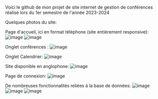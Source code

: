 Voici le github de mon projet de site internet de gestion de conférences réalisé lors du 1er semestre de l'année 2023-2024


Quelques photos du site:

Page d'accueil, ici en format téléphone (site entièrement responsive):                                                                                                                          
![image](https://github.com/louiswin03/int-gration/assets/106116649/1a83d853-763b-4b08-8d89-d7b7fb98a835)
![image](https://github.com/louiswin03/int-gration/assets/106116649/a40dd2dd-4e5d-4457-81b5-1c20524df641)

Onglet conférences : 
![image](https://github.com/louiswin03/int-gration/assets/106116649/f1725d1b-8df4-4f65-bcb7-535dccc695c6)

Onglet Calendrier: 
![image](https://github.com/louiswin03/int-gration/assets/106116649/eb559ce2-e3a3-4e96-b5fe-2e356c78033e)

Site disponible en anglophone:
![image](https://github.com/louiswin03/int-gration/assets/106116649/bf994620-98e6-46a4-915d-c3b6387ca5c8)

Page de connexion: 
![image](https://github.com/louiswin03/int-gration/assets/106116649/d9659794-8735-499e-b25f-a5504c8fb2c9)


De nombreuses fonctionnalités reliées à la base de données:
![image](https://github.com/louiswin03/int-gration/assets/106116649/1e7c6794-b852-4a90-953b-5dd70e6f2e27)
![image](https://github.com/louiswin03/int-gration/assets/106116649/66a1f9ac-3f17-4d03-8738-7d183572269b)
![image](https://github.com/louiswin03/int-gration/assets/106116649/6bd1c0fe-9ca2-4c41-8872-d4594713b119)
